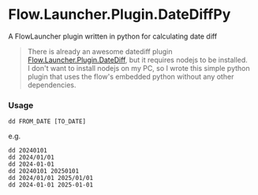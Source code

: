 # Flow.Launcher.Plugin.DateDiffPy
A FlowLauncher plugin written in python for calculating date diff

> There is already an awesome datediff plugin [Flow.Launcher.Plugin.DateDiff](https://github.com/LeoDupont/Flow.Launcher.Plugin.DateDiff), but it requires nodejs to be installed.<br>I don't want to install nodejs on my PC, so I wrote this simple python plugin that uses the flow's embedded python without any other dependencies.

### Usage
```
dd FROM_DATE [TO_DATE]
```
e.g.
```
dd 20240101
dd 2024/01/01
dd 2024-01-01
dd 20240101 20250101
dd 2024/01/01 2025/01/01
dd 2024-01-01 2025-01-01
```
